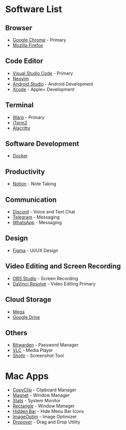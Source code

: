 # Software List

## Browser

- [Google Chrome](https://www.google.com/chrome/) - Primary
- [Mozilla Firefox](https://www.mozilla.org/en-US/firefox/new/)

## Code Editor

- [Visual Studio Code](https://code.visualstudio.com/) - Primary
- [Neovim](https://neovim.io/)
- [Android Studio](https://developer.android.com/studio) - Android Development
- [Xcode](https://developer.apple.com/xcode/) - Apple= Development

## Terminal

- [Warp](https://www.warp.dev) - Primary
- [iTerm2](https://iterm2.com/)
- [Alacritty](https://github.com/alacritty/alacritty)

## Software Development

- [Docker](https://www.docker.com/)

## Productivity

- [Notion](https://www.notion.so/) - Note Taking

## Communication

- [Discord](https://discord.com/) - Voice and Text Chat
- [Telegram](https://telegram.org/) - Messaging
- [WhatsApp](https://www.whatsapp.com/) - Messaging

## Design

- [Figma](https://www.figma.com/) - UI/UX Design

## Video Editing and Screen Recording

- [OBS Studio](https://obsproject.com/) - Screen Recording
- [DaVinci Resolve](https://www.blackmagicdesign.com/products/davinciresolve/) - Video Editing Primary

## Cloud Storage

- [Mega](https://mega.nz/)
- [Google Drive](https://www.google.com/drive/)

## Others

- [Bitwarden](https://bitwarden.com/) - Password Manager
- [VLC](https://www.videolan.org/vlc/) - Media Player
- [Shottr](https://shottr.cc/) - Screenshot Tool

# Mac Apps

- [CopyClip](https://apps.apple.com/us/app/copyclip-clipboard-history/id595191960?mt=12) - Clipboard Manager
- [Magnet](https://apps.apple.com/us/app/magnet/id441258766?mt=12) - Window Manager
- [Stats](https://github.com/exelban/stats) - System Monitor
- [Rectangle](https://rectangleapp.com/) - Window Manager
- [Hidden Bar](https://apps.apple.com/us/app/hidden-bar/id1452453066?mt=12) - Hide Menu Bar Icons
- [ImageOptim](https://imageoptim.com/mac) - Image Optimizer
- [Dropover](https://apps.apple.com/us/app/dropover/id1464411495?mt=12) - Drag and Drop Utility
